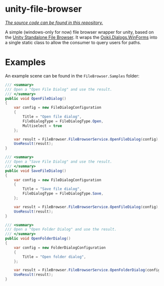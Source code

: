 # unity-file-browser

*[The source code can be found in this repository.](https://github.com/BeardedPlatypus/unity-file-browser)*

A simple (windows-only for now) file browser wrapper for unity, based on the [Unity Standalone File Browser](https://github.com/gkngkc/UnityStandaloneFileBrowser). 
It wraps the [Ookii.Dialogs.WinForms](https://github.com/ookii-dialogs/ookii-dialogs-winforms) into a single static class to allow the consumer to query users for paths. 

# Examples

An example scene can be found in the `FileBrowser.Samples` folder:

```csharp
/// <summary>
/// Open a "Open File Dialog" and use the result.
/// </summary> 
public void OpenFileDialog()
{
    var config = new FileDialogConfiguration
    {
        Title = "Open file dialog",
        FileDialogType = FileDialogType.Open,
        Multiselect = true 
    };

    var result = FileBrowser.FileBrowserService.OpenFileDialog(config);
    UseResult(result);
}

/// <summary>
/// Open a "Save File Dialog" and use the result.
/// </summary> 
public void SaveFileDialog()
{
    var config = new FileDialogConfiguration
    {
        Title = "Save file dialog",
        FileDialogType = FileDialogType.Save,
    };

    var result = FileBrowser.FileBrowserService.OpenFileDialog(config);
    UseResult(result);
}

/// <summary>
/// Open a "Open Folder Dialog" and use the result.
/// </summary> 
public void OpenFolderDialog()
{
    var config = new FolderDialogConfiguration
    {
        Title = "Open folder dialog",
    };

    var result = FileBrowser.FileBrowserService.OpenFolderDialog(config);
    UseResult(result);
}
```